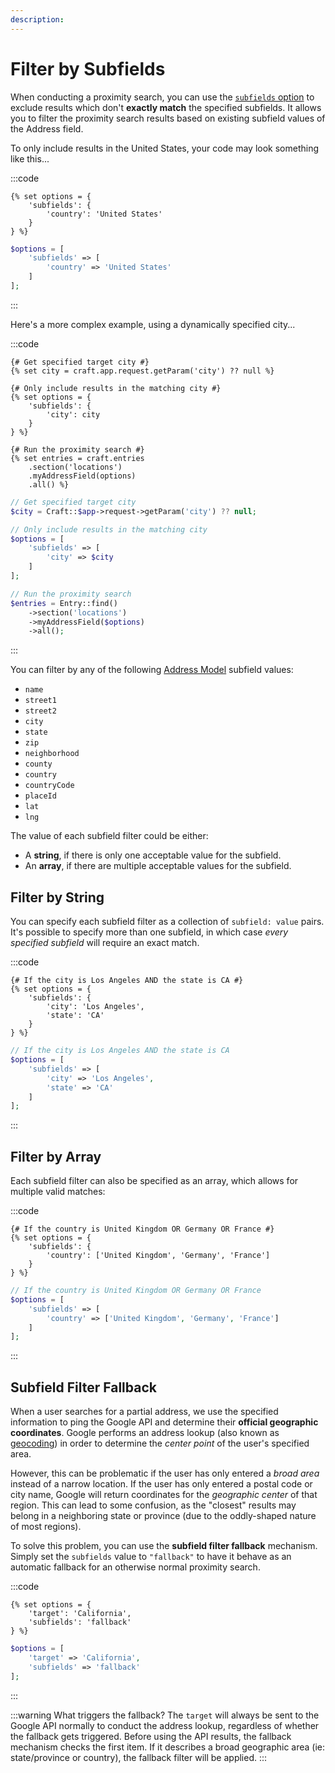 ```yaml
---
description:
---
```


# Filter by Subfields

When conducting a proximity search, you can use the [`subfields` option](/proximity-search/options/#subfields) to exclude results which don't **exactly match** the specified subfields. It allows you to filter the proximity search results based on existing subfield values of the Address field.

To only include results in the United States, your code may look something like this...

:::code
```twig
{% set options = {
    'subfields': {
        'country': 'United States'
    }
} %}
```
```php
$options = [
    'subfields' => [
        'country' => 'United States'
    ]
];
```
:::

Here's a more complex example, using a dynamically specified city...

:::code
```twig
{# Get specified target city #}
{% set city = craft.app.request.getParam('city') ?? null %}

{# Only include results in the matching city #}
{% set options = {
    'subfields': {
        'city': city
    }
} %}

{# Run the proximity search #}
{% set entries = craft.entries
    .section('locations')
    .myAddressField(options)
    .all() %}
```
```php
// Get specified target city
$city = Craft::$app->request->getParam('city') ?? null;

// Only include results in the matching city
$options = [
    'subfields' => [
        'city' => $city
    ]
];

// Run the proximity search
$entries = Entry::find()
    ->section('locations')
    ->myAddressField($options)
    ->all();
```
:::

You can filter by any of the following [Address Model](/models/address-model/) subfield values:

- `name`
- `street1`
- `street2`
- `city`
- `state`
- `zip`
- `neighborhood`
- `county`
- `country`
- `countryCode`
- `placeId`
- `lat`
- `lng`

The value of each subfield filter could be either:

- A **string**, if there is only one acceptable value for the subfield.
- An **array**, if there are multiple acceptable values for the subfield.

## Filter by String

You can specify each subfield filter as a collection of `subfield: value` pairs. It's possible to specify more than one subfield, in which case _every specified subfield_ will require an exact match.

:::code
```twig
{# If the city is Los Angeles AND the state is CA #}
{% set options = {
    'subfields': {
        'city': 'Los Angeles',
        'state': 'CA'
    }
} %}
```
```php
// If the city is Los Angeles AND the state is CA
$options = [
    'subfields' => [
        'city' => 'Los Angeles',
        'state' => 'CA'
    ]
];
```
:::

## Filter by Array

Each subfield filter can also be specified as an array, which allows for multiple valid matches:

:::code
```twig
{# If the country is United Kingdom OR Germany OR France #}
{% set options = {
    'subfields': {
        'country': ['United Kingdom', 'Germany', 'France']
    }
} %}
```
```php
// If the country is United Kingdom OR Germany OR France
$options = [
    'subfields' => [
        'country' => ['United Kingdom', 'Germany', 'France']
    ]
];
```
:::

## Subfield Filter Fallback

When a user searches for a partial address, we use the specified information to ping the Google API and determine their **official geographic coordinates**. Google performs an address lookup (also known as [geocoding](/geocoding/)) in order to determine the _center point_ of the user's specified area.

However, this can be problematic if the user has only entered a _broad area_ instead of a narrow location. If the user has only entered a postal code or city name, Google will return coordinates for the _geographic center_ of that region. This can lead to some confusion, as the "closest" results may belong in a neighboring state or province (due to the oddly-shaped nature of most regions).

To solve this problem, you can use the **subfield filter fallback** mechanism. Simply set the `subfields` value to `"fallback"` to have it behave as an automatic fallback for an otherwise normal proximity search.

:::code
```twig
{% set options = {
    'target': 'California',
    'subfields': 'fallback'
} %}
```
```php
$options = [
    'target' => 'California',
    'subfields' => 'fallback'
];
```
:::

:::warning What triggers the fallback?
The `target` will always be sent to the Google API normally to conduct the address lookup, regardless of whether the fallback gets triggered. Before using the API results, the fallback mechanism checks the first item. If it describes a broad geographic area (ie: state/province or country), the fallback filter will be applied.
:::
